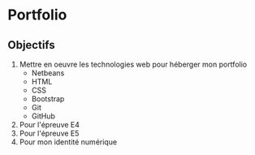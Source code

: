 # Portfolio
## Objectifs
1. Mettre en oeuvre les technologies web pour héberger mon portfolio
   - Netbeans
   - HTML
   - CSS
   - Bootstrap
   - Git
   - GitHub
2. Pour l'épreuve E4
3. Pour l'épreuve E5
4. Pour mon identité numérique
